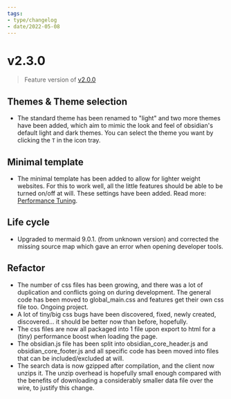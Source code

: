 ```yaml
---
tags:
- type/changelog
- date/2022-05-08
---
```

   
# v2.3.0   
> Feature version of [v2.0.0](../Changelog/v2.0.0.md)   
   
## Themes & Theme selection   
   
- The standard theme has been renamed to "light" and two more themes have been added, which aim to mimic the look and feel of obsidian's default light and dark themes. You can select the theme you want by clicking the `T` in the icon tray.   
   
## Minimal template   
   
- The minimal template has been added to allow for lighter weight websites. For this to work well, all the little features should be able to be turned on/off at will. These settings have been added. Read more: [Performance Tuning](../Configurations/Performance%20Tuning.md).   
   
## Life cycle   
   
- Upgraded to mermaid 9.0.1. (from unknown version) and corrected the missing source map which gave an error when opening developer tools.   
   
## Refactor   
   
- The number of css files has been growing, and there was a lot of duplication and conflicts going on during development. The general code has been moved to global_main.css and features get their own css file too. Ongoing project.   
- A lot of tiny/big css bugs have been discovered, fixed, newly created, discovered... it should be better now than before, hopefully.   
- The css files are now all packaged into 1 file upon export to html for a (tiny) performance boost when loading the page.    
- The obsidian.js file has been split into obsidian_core_header.js and obsidian_core_footer.js and all specific code has been moved into files that can be included/excluded at will.   
- The search data is now gzipped after compilation, and the client now unzips it. The unzip overhead is hopefully small enough compared with the benefits of downloading a considerably smaller data file over the wire, to justify this change.